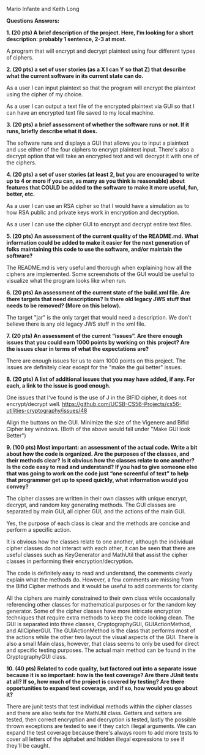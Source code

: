 Mario Infante
and
Keith Long

**Questions Answers:**

**1. (20 pts) A brief description of the project. Here, I’m looking for a short description: probably 1 sentence, 2-3 at most.**

   A program that will encrypt and decrypt plaintext using four different types of ciphers.


**2. (20 pts) a set of user stories (as a X I can Y so that Z) that describe what the current software in its current state can do.**

   As a user I can input plaintext so that the program will encrypt the plaintext using the cipher of my choice.

   As a user I can output a text file of the encrypted plaintext via GUI so that I can have an encrypted text file saved to my local machine.

**3. (20 pts) a brief assessment of whether the software runs or not. If it runs, briefly describe what it does.**

   The software runs and displays a GUI that allows you to input a plaintext and use either of the four ciphers to encrypt plaintext input. There's also a decrypt option that will take an encrypted text and will decrypt it with one of the ciphers.

**4. (20 pts) a set of user stories (at least 2, but you are encouraged to write up to 4 or more if you can, as many as you think is reasonable) about features that COULD be added to the software to make it more useful, fun, better, etc.**
	
   As a user I can use an RSA cipher so that I would have a simulation as to how RSA public and private keys work in encryption and decryption.

   As a user I can use the cipher GUI to encrypt and decrypt entire text files.


**5. (20 pts) An assessment of the current quality of the README.md. What information could be added to make it easier for the next generation of folks maintaining this code to use the software, and/or maintain the software?**

   The README.md is very useful and thorough when explaining how all the ciphers are implemented. Some screenshots of the GUI would be useful to visualize what the program looks like when run.

**6. (20 pts) An assessment of the current state of the build.xml file. Are there targets that need descriptions? Is there old legacy JWS stuff that needs to be removed? (More on this below).**

   The target "jar" is the only target that would need a description. We don't believe there is any old legacy JWS stuff in the xml file.

**7. (20 pts) An assessment of the current “issues”. Are there enough issues that you could earn 1000 points by working on this project? Are the issues clear in terms of what the expectations are?**

   There are enough issues for us to earn 1000 points on this project. The issues are definitely clear except for the "make the gui better" issues.

**8. (20 pts) A list of additional issues that you may have added, if any. For each, a link to the issue is good enough.**

   One issues that I've found is the use of J in the BIFID cipher, it does not encrypt/decrypt well. https://github.com/UCSB-CS56-Projects/cs56-utilities-cryptography/issues/48

   Align the buttons on the GUI.
   Minimize the size of the Vigenere and Bifid Cipher key windows.
      (Both of the above would fall under "Make GUI look Better")

**9. (100 pts) Most important: an assessment of the actual code. Write a bit about how the code is organized. Are the purposes of the classes, and their methods clear? Is it obvious how the classes relate to one another? Is the code easy to read and understand? If you had to give someone else that was going to work on the code just “one screenful of text” to help that programmer get up to speed quickly, what information would you convey?**

   The cipher classes are written in their own classes with unique encrypt, decrypt, and random key generating methods. The GUI classes are separated by main GUI, all cipher GUI, and the actions of the main GUI.

   Yes, the purpose of each class is clear and the methods are concise and perform a specific action.

   It is obvious how the classes relate to one another, although the individual cipher classes do not interact with each other, it can be seen that there are useful classes such as KeyGenerator and MathUtil that assist the cipher classes in performing their encryption/decryption.
	
   The code is definitely easy to read and understand, the comments clearly explain what the methods do. However, a few comments are missing from the Bifid Cipher methods and it would be useful to add comments for clarity. 
	
   All the ciphers are mainly constrained to their own class while occasionally referencing other classes for mathematical purposes or for the random key generator. Some of the cipher classes have more intricate encryption techniques that require extra methods to keep the code looking clean. The GUI is separated into three classes, CryptographyGUI, GUIActionMethod, and AllCipherGUI. The GUIActionMethod is the class that performs most of the actions while the other two layout the visual aspects of the GUI. There is also a small Main class, however, that class seems to only be used for direct and specific testing purposes. The actual main method can be found in the CryptographyGUI class.

**10. (40 pts) Related to code quality, but factored out into a separate issue because it is so important: how is the test coverage? Are there JUnit tests at all? If so, how much of the project is covered by testing? Are there opportunities to expand test coverage, and if so, how would you go about it?**

   There are junit tests that test individual methods within the cipher classes and there are also tests for the MathUtil class. Getters and setters are tested, then correct encryption and decryption is tested, lastly the possible thrown exceptions are tested to see if they catch illegal arguments. We can expand the test coverage because there's always room to add more tests to cover all letters of the alphabet and hidden illegal expressions to see if they'll be caught.
